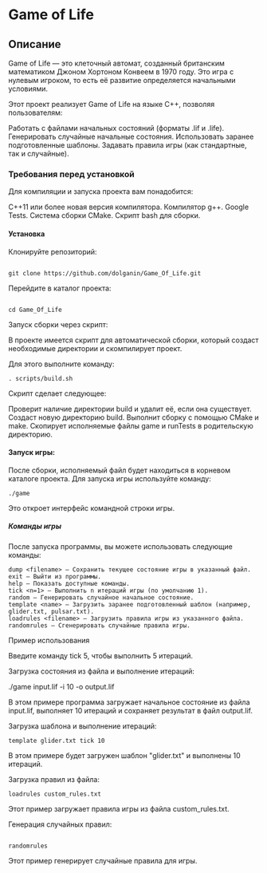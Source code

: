 # Game of Life

## Описание

Game of Life — это клеточный автомат, созданный британским математиком Джоном Хортоном Конвеем в 1970 году. Это игра с нулевым игроком, то есть её развитие определяется начальными условиями.

Этот проект реализует Game of Life на языке C++, позволяя пользователям:

Работать с файлами начальных состояний (форматы .lif и .life).
Генерировать случайные начальные состояния.
Использовать заранее подготовленные шаблоны.
Задавать правила игры (как стандартные, так и случайные).
### Требования перед установкой

Для компиляции и запуска проекта вам понадобится:

C++11 или более новая версия компилятора.
Компилятор g++.
Google Tests.
Система сборки CMake.
Скрипт bash для сборки.
#### Установка

Клонируйте репозиторий:
```shell

git clone https://github.com/dolganin/Game_Of_Life.git
```

Перейдите в каталог проекта:
```shell

cd Game_Of_Life
```

Запуск сборки через скрипт:

В проекте имеется скрипт для автоматической сборки, который создаст необходимые директории и скомпилирует проект.

Для этого выполните команду:
```shell
. scripts/build.sh
```

Скрипт сделает следующее:

Проверит наличие директории build и удалит её, если она существует.
Создаст новую директорию build.
Выполнит сборку с помощью CMake и make.
Скопирует исполняемые файлы game и runTests в родительскую директорию.
#### Запуск игры:

После сборки, исполняемый файл будет находиться в корневом каталоге проекта. Для запуска игры используйте команду:
```shell
./game
```

Это откроет интерфейс командной строки игры.

##### Команды игры

После запуска программы, вы можете использовать следующие команды:
```shell
dump <filename> — Сохранить текущее состояние игры в указанный файл.
exit — Выйти из программы.
help — Показать доступные команды.
tick <n=1> — Выполнить n итераций игры (по умолчанию 1).
random — Генерировать случайное начальное состояние.
template <name> — Загрузить заранее подготовленный шаблон (например, glider.txt, pulsar.txt).
loadrules <filename> — Загрузить правила игры из указанного файла.
randomrules — Сгенерировать случайные правила игры.
```
Пример использования

Введите команду tick 5, чтобы выполнить 5 итераций.

Загрузка состояния из файла и выполнение итераций:

./game input.lif -i 10 -o output.lif

В этом примере программа загружает начальное состояние из файла input.lif, выполняет 10 итераций и сохраняет результат в файл output.lif.

Загрузка шаблона и выполнение итераций:

```
template glider.txt tick 10
```

В этом примере будет загружен шаблон "glider.txt" и выполнены 10 итераций.

Загрузка правил из файла:

```shell
loadrules custom_rules.txt
```

Этот пример загружает правила игры из файла custom_rules.txt.

Генерация случайных правил:

```shell

randomrules

```

Этот пример генерирует случайные правила для игры.